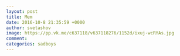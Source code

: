 ```yaml
--- 
layout: post 
title: Mem 
date: 2016-10-8 21:35:59 +0000 
author: svetashov 
image: https://pp.vk.me/c637118/v637118276/1152d/ixuj-wcRYAs.jpg
comment: 
categories: sadboys
---
```

